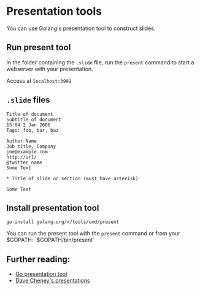 # Presentation tools

You can use Golang's presentation tool to construct slides.

## Run present tool

In the folder containing the `.slide` file, run the `present` command to start a webserver with your presentation.

Access at `localhost:3999`

## `.slide` files

```
Title of document
Subtitle of document
15:04 2 Jan 2006
Tags: foo, bar, baz

Author Name
Job title, Company
joe@example.com
http://url/
@twitter_name
Some Text

* Title of slide or section (must have asterisk)

Some Text
```

## Install presentation tool

`go install golang.org/x/tools/cmd/present`

You can run the present tool with the `present` command or from your $GOPATH: `$GOPATH/bin/present`

## Further reading:

- [Go presentation tool](http://halyph.com/blog/2015/05/18/golang-presentation-tool.html)
- [Dave Cheney's presentations](https://github.com/davecheney/presentations)
